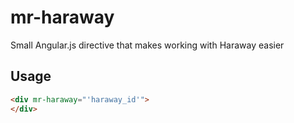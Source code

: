 # mr-haraway
Small Angular.js directive that makes working with Haraway easier

## Usage

```html
<div mr-haraway="'haraway_id'">
</div>
```
